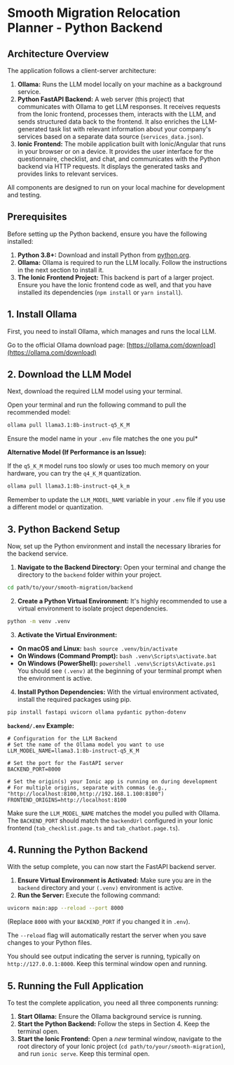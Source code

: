 # Smooth Migration Relocation Planner - Python Backend

## Architecture Overview

The application follows a client-server architecture:

1.  **Ollama:** Runs the LLM model locally on your machine as a background service.
2.  **Python FastAPI Backend:** A web server (this project) that communicates with Ollama to get LLM responses. It receives requests from the Ionic frontend, processes them, interacts with the LLM, and sends structured data back to the frontend. It also enriches the LLM-generated task list with relevant information about your company's services based on a separate data source (`services_data.json`).
3.  **Ionic Frontend:** The mobile application built with Ionic/Angular that runs in your browser or on a device. It provides the user interface for the questionnaire, checklist, and chat, and communicates with the Python backend via HTTP requests. It displays the generated tasks and provides links to relevant services.

All components are designed to run on your local machine for development and testing.

## Prerequisites

Before setting up the Python backend, ensure you have the following installed:

1.  **Python 3.8+:** Download and install Python from [python.org](https://www.python.org/downloads/).
2.  **Ollama:** Ollama is required to run the LLM locally. Follow the instructions in the next section to install it.
3.  **The Ionic Frontend Project:** This backend is part of a larger project. Ensure you have the Ionic frontend code as well, and that you have installed its dependencies (`npm install` or `yarn install`).

## 1. Install Ollama

First, you need to install Ollama, which manages and runs the local LLM.

Go to the official Ollama download page: [https://ollama.com/download](https://ollama.com/download)

## 2. Download the LLM Model

Next, download the required LLM model using your terminal.

Open your terminal and run the following command to pull the recommended model:

```bash
ollama pull llama3.1:8b-instruct-q5_K_M
```

Ensure the model name in your `.env` file matches the one you pul*

**Alternative Model (If Performance is an Issue):**

If the `q5_K_M` model runs too slowly or uses too much memory on your hardware, you can try the `q4_K_M` quantization.

```bash
ollama pull llama3.1:8b-instruct-q4_k_m
```

Remember to update the `LLM_MODEL_NAME` variable in your `.env` file if you use a different model or quantization.

## 3. Python Backend Setup

Now, set up the Python environment and install the necessary libraries for the backend service.

1.  **Navigate to the Backend Directory:**
  Open your terminal and change the directory to the `backend` folder within your project.

  ```bash
  cd path/to/your/smooth-migration/backend
  ```

2.  **Create a Python Virtual Environment:**
  It's highly recommended to use a virtual environment to isolate project dependencies.

  ```bash
  python -m venv .venv
  ```

3.  **Activate the Virtual Environment:**

  *   **On macOS and Linux:**
    ```bash
    source .venv/bin/activate
    ```
  *   **On Windows (Command Prompt):**
    ```bash
    .venv\Scripts\activate.bat
    ```
  *   **On Windows (PowerShell):**
    ```powershell
    .venv\Scripts\Activate.ps1
    ```
  You should see `(.venv)` at the beginning of your terminal prompt when the environment is active.

4.  **Install Python Dependencies:**
  With the virtual environment activated, install the required packages using pip.

  ```bash
  pip install fastapi uvicorn ollama pydantic python-dotenv
  ```
  

  **`backend/.env` Example:**

  ```dotenv
  # Configuration for the LLM Backend
  # Set the name of the Ollama model you want to use
  LLM_MODEL_NAME=llama3.1:8b-instruct-q5_K_M

  # Set the port for the FastAPI server
  BACKEND_PORT=8000

  # Set the origin(s) your Ionic app is running on during development
  # For multiple origins, separate with commas (e.g., "http://localhost:8100,http://192.168.1.100:8100")
  FRONTEND_ORIGINS=http://localhost:8100
  ```
  Make sure the `LLM_MODEL_NAME` matches the model you pulled with Ollama. The `BACKEND_PORT` should match the `backendUrl` configured in your Ionic frontend (`tab_checklist.page.ts` and `tab_chatbot.page.ts`).

## 4. Running the Python Backend

With the setup complete, you can now start the FastAPI backend server.

1.  **Ensure Virtual Environment is Activated:** Make sure you are in the `backend` directory and your `(.venv)` environment is active.
2.  **Run the Server:** Execute the following command:

  ```bash
  uvicorn main:app --reload --port 8000
  ```
  (Replace `8000` with your `BACKEND_PORT` if you changed it in `.env`).

  The `--reload` flag will automatically restart the server when you save changes to your Python files.

  You should see output indicating the server is running, typically on `http://127.0.0.1:8000`. Keep this terminal window open and running.

## 5. Running the Full Application

To test the complete application, you need all three components running:

1.  **Start Ollama:** Ensure the Ollama background service is running.
2.  **Start the Python Backend:** Follow the steps in Section 4. Keep the terminal open.
3.  **Start the Ionic Frontend:** Open a *new* terminal window, navigate to the root directory of your Ionic project (`cd path/to/your/smooth-migration`), and run `ionic serve`. Keep this terminal open.